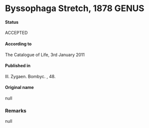 Byssophaga Stretch, 1878 GENUS
=======

#### Status
ACCEPTED

#### According to
The Catalogue of Life, 3rd January 2011

#### Published in
Ill. Zygaen. Bombyc. , 48.

#### Original name
null

### Remarks
null